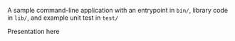 A sample command-line application with an entrypoint in `bin/`, library code
in `lib/`, and example unit test in `test/`

Presentation here
<head>
 <link href="https://www.youtube.com/watch?v=6jSXMEm590U&t=130s">

</head>
